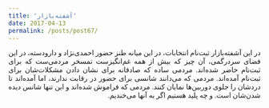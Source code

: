 ```yaml
---
title: 'آشفته‌بازار'
date: 2017-04-13
permalink: /posts/post67/
---
```

<div align="justify" dir="rtl" style="font-family:vazir;">

در این آشفته‌بازار ثبت‌نام انتخابات، در این میانه طنز حضور احمدی‌نژاد و دارودسته، در این فضای سردرگمی، آن چیز که بیش از همه غم‌انگیزست تمسخر مردمی‌ست که برای ثبت‌نام حاضر شده‌اند. مردمی ساده که صادقانه برای نشان دادن مشکلات‌شان برای ثبت‌نام آمده‌اند. مردمی که می‌دانند شانسی برای حضور در رقابت ندارند، اما  آمده‌اند تا دردشان‌ را جلوی دوربین‌ها نمایان کنند. مردمی که فراموش شده‌اند و این تنها شانس دیده شدن‌شان است. و چه پلید هستیم اگر به آنها می‌خندیم‌.

</div>
